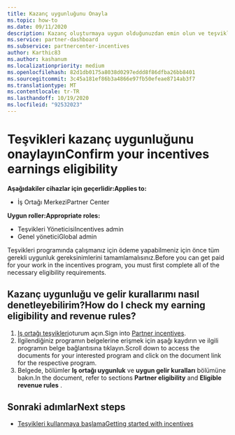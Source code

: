 ```yaml
---
title: Kazanç uygunluğunu Onayla
ms.topic: how-to
ms.date: 09/11/2020
description: Kazanç oluşturmaya uygun olduğunuzdan emin olun ve teşvikleri programı üzerinden ödeme yapın. Iş Ortağı Merkezi 'nde kazanç ve gelir kurallarınızı denetleyin.
ms.service: partner-dashboard
ms.subservice: partnercenter-incentives
author: Karthic83
ms.author: kashanum
ms.localizationpriority: medium
ms.openlocfilehash: 82d1db0175a8038d0297eddd8f86dfba26bb8401
ms.sourcegitcommit: 3c45a181ef86b3a4866e97fb50efeae8714ab3f7
ms.translationtype: MT
ms.contentlocale: tr-TR
ms.lasthandoff: 10/19/2020
ms.locfileid: "92532023"
---
```

# <a name="confirm-your-incentives-earnings-eligibility"></a><span data-ttu-id="bcb24-104">Teşvikleri kazanç uygunluğunu onaylayın</span><span class="sxs-lookup"><span data-stu-id="bcb24-104">Confirm your incentives earnings eligibility</span></span>

<span data-ttu-id="bcb24-105">**Aşağıdakiler cihazlar için geçerlidir:**</span><span class="sxs-lookup"><span data-stu-id="bcb24-105">**Applies to:**</span></span>

- <span data-ttu-id="bcb24-106">İş Ortağı Merkezi</span><span class="sxs-lookup"><span data-stu-id="bcb24-106">Partner Center</span></span>

<span data-ttu-id="bcb24-107">**Uygun roller:**</span><span class="sxs-lookup"><span data-stu-id="bcb24-107">**Appropriate roles:**</span></span>

- <span data-ttu-id="bcb24-108">Teşvikleri Yöneticisi</span><span class="sxs-lookup"><span data-stu-id="bcb24-108">Incentives admin</span></span>
- <span data-ttu-id="bcb24-109">Genel yönetici</span><span class="sxs-lookup"><span data-stu-id="bcb24-109">Global admin</span></span>

<span data-ttu-id="bcb24-110">Teşvikleri programında çalışmanız için ödeme yapabilmeniz için önce tüm gerekli uygunluk gereksinimlerini tamamlamalısınız.</span><span class="sxs-lookup"><span data-stu-id="bcb24-110">Before you can get paid for your work in the incentives program, you must first complete all of the necessary eligibility requirements.</span></span>

## <a name="how-do-i-check-my-earning-eligibility-and-revenue-rules"></a><span data-ttu-id="bcb24-111">Kazanç uygunluğu ve gelir kurallarımı nasıl denetleyebilirim?</span><span class="sxs-lookup"><span data-stu-id="bcb24-111">How do I check my earning eligibility and revenue rules?</span></span>

1. <span data-ttu-id="bcb24-112">[Iş ortağı teşvikleri](https://partner.microsoft.com/membership/partner-incentives)oturum açın.</span><span class="sxs-lookup"><span data-stu-id="bcb24-112">Sign into [Partner incentives](https://partner.microsoft.com/membership/partner-incentives).</span></span>
2. <span data-ttu-id="bcb24-113">İlgilendiğiniz programın belgelerine erişmek için aşağı kaydırın ve ilgili programın belge bağlantısına tıklayın.</span><span class="sxs-lookup"><span data-stu-id="bcb24-113">Scroll down to access the documents for your interested program and click on the document link for the respective program.</span></span>
3. <span data-ttu-id="bcb24-114">Belgede, bölümler **Iş ortağı uygunluk** ve **uygun gelir kuralları** bölümüne bakın.</span><span class="sxs-lookup"><span data-stu-id="bcb24-114">In the document, refer to sections **Partner eligibility** and **Eligible revenue rules** .</span></span>

## <a name="next-steps"></a><span data-ttu-id="bcb24-115">Sonraki adımlar</span><span class="sxs-lookup"><span data-stu-id="bcb24-115">Next steps</span></span>

- [<span data-ttu-id="bcb24-116">Teşvikleri kullanmaya başlama</span><span class="sxs-lookup"><span data-stu-id="bcb24-116">Getting started with incentives</span></span>](incentives-get-started-intro.md)
